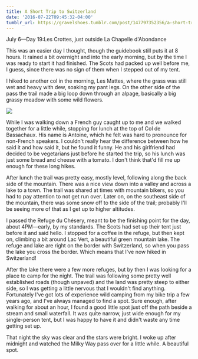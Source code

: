 ```yaml
---
title: A Short Trip to Switzerland
date: '2016-07-22T09:45:32-04:00'
tumblr_url: https://gravelshoes.tumblr.com/post/147797352356/a-short-trip-to-switzerland
---
```


July 6—Day 19:Les Crottes, just outside La Chapelle d'Abondance

This was an easier day I thought, though the guidebook still puts it at
8 hours. It rained a bit overnight and into the early morning, but by
the time I was ready to start it had finished. The Scots had packed up
well before me, I guess, since there was no sign of them when I stepped
out of my tent.

I hiked to another col in the morning, Les Mattes, where the grass was
still wet and heavy with dew, soaking my pant legs. On the other side of
the pass the trail made a big loop down through an alpage, basically a
big grassy meadow with some wild flowers.

![](https://66.media.tumblr.com/83e04b856fac800cb5055e65a63a4f6d/tumblr_inline_oaokfng7UJ1uncvcw_1280.jpg)

While I was walking down a French guy caught up to me and we walked
together for a little while, stopping for lunch at the top of Col de
Bassachaux. His name is Antoine, which he felt was hard to pronounce for
non-French speakers. I couldn't really hear the difference between how
he said it and how said it, but he found it funny. He and his girlfriend
had decided to be vegetarians just before he started the trip, so his
lunch was just some bread and cheese with a tomato. I don't think that'd
fill me up enough for these long hikes.

After lunch the trail was pretty easy, mostly level, following along the
back side of the mountain. There was a nice view down into a valley and
across a lake to a town. The trail was shared at times with mountain
bikers, so you had to pay attention to not get run over. Later on, on
the southeast side of the mountain, there was some snow off to the side
of the trail; probably I'll be seeing more of that as I get up to higher
altitudes.

I passed the Refuge du Chésery, meant to be the finishing point for the
day, about 4PM—early, by my standards. The Scots had set up their tent
just before it and said hello. I stopped for a coffee in the refuge, but
then kept on, climbing a bit around Lac Vert, a beautiful green mountain
lake. The refuge and lake are right on the border with Switzerland, so
when you pass the lake you cross the border. Which means that I've now
hiked in Switzerland!

After the lake there were a few more refuges, but by then I was looking
for a place to camp for the night. The trail was following some pretty
well established roads (though unpaved) and the land was pretty steep to
either side, so I was getting a little nervous that I wouldn't find
anything. Fortunately I've got lots of experience wild camping from my
bike trip a few years ago, and I've always managed to find a spot. Sure
enough, after walking for about an hour, I found a good little spot just
off the path beside a stream and small waterfall. It was quite narrow,
just wide enough for my single-person tent, but I was happy to have it
and didn't waste any time getting set up.

That night the sky was clear and the stars were bright. I woke up after
midnight and watched the Milky Way pass over for a little while. A
beautiful spot.

